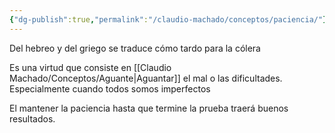 ```yaml
---
{"dg-publish":true,"permalink":"/claudio-machado/conceptos/paciencia/"}
---
```


Del hebreo y del griego se traduce cómo tardo para la cólera 

Es una virtud que consiste en [[Claudio Machado/Conceptos/Aguante\|Aguantar]] el mal o las dificultades. Especialmente cuando todos somos imperfectos 

El mantener la paciencia hasta que termine la prueba traerá buenos resultados. 